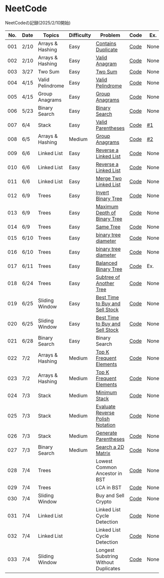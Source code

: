 # NeetCode

NeetCodeの記録(2025/2/10開始)


| No. | Date | Topics | Difficulty | Problem | Code | Ex. |
| --- | ---- | --- | ------- | ------ | ------ | ------ |
| 001 | 2/10 | Arrays & Hashing | Easy | [Contains Duplicate](https://neetcode.io/problems/duplicate-integer) | [Code](https://github.com/Riochin/NeetCode/blob/main/java/Arrays%20%26%20Hashing/001.contains-duplicate.java) | None |
| 002 | 2/10 | Arrays & Hashing | Easy | [Valid Anagram](https://neetcode.io/problems/is-anagram) | [Code](https://github.com/Riochin/NeetCode/blob/main/java/Arrays%20%26%20Hashing/002.valid-anagram.java) | None |
| 003 | 3/27 | Two Sum | Easy | [Two Sum](https://neetcode.io/problems/two-integer-sum) | [Code](https://github.com/Riochin/NeetCode/blob/main/cpp/003.two-sum.cpp) | None |
| 004 | 4/15 | Valid Pelindrome | Easy | [Valid Pelindrome](https://neetcode.io/problems/alid-pelindrome) | [Code](https://github.com/Riochin/NeetCode/blob/main/cpp/004.valid-pelindrome.cpp) | None |
| 005 | 4/15 | Group Anagrams | Easy | [Group Anagrams](https://neetcode.io/problems/group-anagrams) | [Code](https://github.com/Riochin/NeetCode/blob/main/cpp/005.group-anagrams.cpp) | None |
| 006 | 5/23 | Binary Search | Easy | [Binary Search](https://neetcode.io/problems/binary-search) | [Code](https://github.com/Riochin/NeetCode/006.binary-search.cpp) | None |
| 007 | 6/4 | Stack | Easy | [Valid Parentheses](https://neetcode.io/problems/validate-parentheses?list=blind75) | [Code](https://github.com/Riochin/NeetCode/blob/main/java/Stack/007.validate-parentheses.java) | [#1](https://github.com/Riochin/NeetCode/issues/1) |
| 008 | 6/5 | Arrays & Hashing | Medium | [Group Anagrams](https://neetcode.io/problems/anagram-groups?list=blind75) | [Code](https://github.com/Riochin/NeetCode/blob/main/java/Arrays%20%26%20Hashing/008.anagram-groups.java) | [#2](https://github.com/Riochin/NeetCode/issues/2) |
| 009 | 6/6 | Linked List | Easy | [Reverse a Linked List](https://neetcode.io/problems/reverse-a-linked-list?list=blind75) | [Code](https://github.com/Riochin/NeetCode/blob/main/java/Linked%20List/009.reverse-a-linked-list.java) | None |
| 010 | 6/6 | Linked List | Easy | [Reverse a Linked List](https://neetcode.io/problems/reverse-a-linked-list?list=blind75) | [Code](https://github.com/Riochin/NeetCode/blob/main/java/Linked%20List/010.reverse-a-linked-list.java) | None |
| 011 | 6/6 | Linked List | Easy | [Merge Two Linked List](https://neetcode.io/problems/merge-two-sorted-linked-lists?list=blind75) | [Code](https://github.com/Riochin/NeetCode/blob/main/java/Linked%20List/011.merge-two-sorted-linked-list.java) | None |
| 012 | 6/9 | Trees | Easy | [Invert Binary Tree](https://neetcode.io/problems/invert-a-binary-tree?list=blind75) | [Code](https://github.com/Riochin/NeetCode/blob/main/java/Trees/012.invert-a-binary-tree.java) | None |
| 013 | 6/9 | Trees | Easy | [Maximum Depth of Binary Tree](https://neetcode.io/problems/depth-of-binary-tree?list=blind75) | [Code](https://github.com/Riochin/NeetCode/blob/main/java/Trees/013.depth-of-binary-tree.java) | None |
| 014 | 6/9 | Trees | Easy | [Same Tree](https://neetcode.io/problems/same-binary-tree?list=blind75) | [Code](https://github.com/Riochin/NeetCode/blob/main/java/Trees/014.same-binary-tree.java) | None |
| 015 | 6/10 | Trees | Easy | [binary tree diameter](https://neetcode.io/problems/binary-tree-diameter?list=blind75) | [Code](https://github.com/Riochin/NeetCode/blob/main/java/Trees/015.binary-tree-diameter.java) | None |
| 016 | 6/10 | Trees | Easy | [binary tree diameter](https://neetcode.io/problems/binary-tree-diameter?list=blind75) | [Code](https://github.com/Riochin/NeetCode/blob/main/java/Trees/016.binary-tree-diameter.java) | None |
| 017 | 6/11 | Trees | Easy | [Balanced Binary Tree](https://neetcode.io/problems/balanced-binary-tree?list=blind75) | [Code](https://github.com/Riochin/NeetCode/blob/main/java/Trees/017.balanced-binary-tree.java) | Ex. |
| 018 | 6/24 | Trees | Easy | [Subtree of Another Tree](https://neetcode.io/problems/subtree-of-a-binary-tree?list=neetcode150) | [Code](https://github.com/Riochin/NeetCode/blob/main/java/Trees/018.subtree-of-a-binary-tree.java) | None |
| 019 | 6/25 | Sliding Window | Easy | [Best Time to Buy and Sell Stock](https://neetcode.io/problems/buy-and-sell-crypto?list=neetcode150) | [Code](https://github.com/Riochin/NeetCode/blob/main/java/Sliding%20Window/019.buy-and-sell-crypto.java) | None |
| 020 | 6/25 | Sliding Window | Easy | [Best Time to Buy and Sell Stock](https://neetcode.io/problems/buy-and-sell-crypto?list=neetcode150) | [Code](https://github.com/Riochin/NeetCode/blob/main/java/Sliding%20Window/020.buy-and-sell-crypto.java) | None |
| 021 | 6/28 | Binary Search | Easy | Binary Search | [Code](https://github.com/Riochin/NeetCode/blob/main/java/Binary%20Search/021.binary-search.java) | None |
| 022 | 7/2 | Arrays & Hashing | Medium | [Top K Frequent Elements](https://neetcode.io/problems/top-k-elements-in-list?list=neetcode150) | [Code](https://github.com/Riochin/NeetCode/blob/main/java/Arrays%20%26%20Hashing/022.top-k-frequent-elements.java) | None |
| 023 | 7/2 | Arrays & Hashing | Medium |[ Top K Frequent Elements](https://neetcode.io/problems/top-k-elements-in-list?list=neetcode150) | [Code](https://github.com/Riochin/NeetCode/blob/main/java/Arrays%20%26%20Hashing/023.top-k-frequent-elements.java) | None |
| 024 | 7/3 | Stack | Medium | [Minimum Stack](https://neetcode.io/problems/minimum-stack?list=neetcode150) | [Code](https://github.com/Riochin/NeetCode/blob/main/java/Stack/024.minimum-stack.java) | None |
| 025 | 7/3 | Stack | Medium | [Evaluate Reverse Polish Notation](https://neetcode.io/problems/evaluate-reverse-polish-notation?list=neetcode150) | [Code](https://github.com/Riochin/NeetCode/blob/main/java/Stack/025.evaluate-reverse-polish-notation.java) | None |
| 026 | 7/3 | Stack | Medium | [Generate Parentheses](https://neetcode.io/problems/generate-parentheses?list=neetcode150) | [Code](https://github.com/Riochin/NeetCode/blob/main/java/Stack/026.generate-paratheses.java) | None |
| 027| 7/3 | Binary Search | Medium | [Search a 2D Matrix](https://neetcode.io/problems/search-2d-matrix?list=neetcode150) | [Code](https://github.com/Riochin/NeetCode/blob/main/java/Binary%20Search/027.search-a-2d-matrix.java) | None |
| 028 | 7/4 | Trees | | Lowest Common Ancestor in BST | [Code](https://github.com/Riochin/NeetCode/blob/main/java/Trees/028.lowest-common-ancestor-in-BST.java) | None |
| 029 | 7/4 | Trees | | LCA in BST | [Code](https://github.com/Riochin/NeetCode/blob/main/java/Trees/029.LCA-in-BST.java) | None |
| 030 | 7/4 | Sliding Window | | Buy and Sell Crypto | [Code](https://github.com/Riochin/NeetCode/blob/main/java/Sliding%20Window/030.buy-and-sell-crypto.java) | None |
| 031 | 7/4 | Linked List | | Linked List Cycle Detection | [Code](https://github.com/Riochin/NeetCode/blob/main/java/Linked%20List/031.linked-list-cycle-detection.java) | None |
| 032 | 7/4 | Linked List | | Linked List Cycle Detection | [Code](https://github.com/Riochin/NeetCode/blob/main/java/Linked%20List/032.linked-list-cycle-detection.java) | None |
| 033 | 7/4 | Sliding Window | | Longest Substring Without Duplicates | [Code](https://github.com/Riochin/NeetCode/blob/main/java/Sliding%20Window/033.longest-substring-without-duplicates.java) | None |
